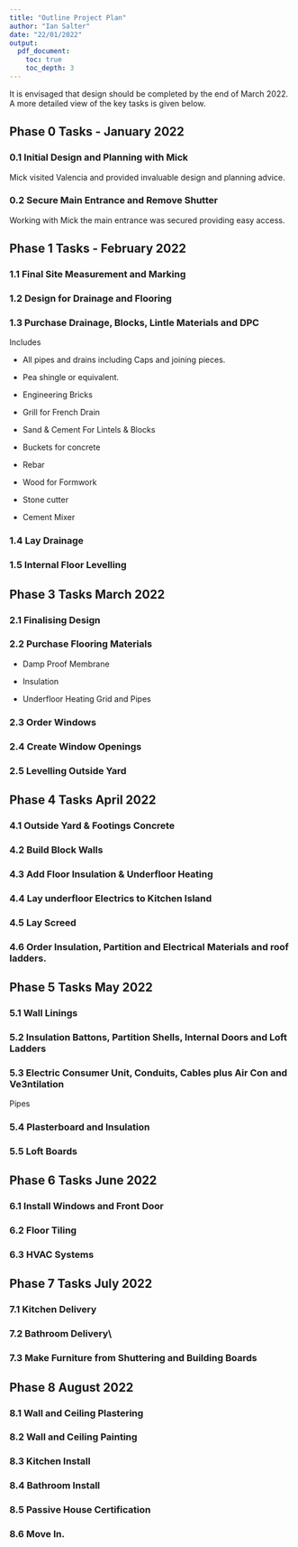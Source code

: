 ```yaml
---
title: "Outline Project Plan"
author: "Ian Salter"
date: "22/01/2022"
output:
  pdf_document:
    toc: true
    toc_depth: 3
---
```


It is envisaged that design should be completed by the end of March 2022. A
more detailed view of the key tasks is given below. 


## Phase 0 Tasks - January 2022

### 0.1 Initial Design and Planning with Mick

Mick visited Valencia and provided invaluable design and planning advice.


### 0.2 Secure Main Entrance and Remove Shutter

Working with Mick the main entrance was secured providing easy access.


## Phase 1 Tasks - February 2022

### 1.1 Final Site Measurement and Marking


### 1.2 Design for Drainage and Flooring


### 1.3 Purchase Drainage, Blocks, Lintle Materials and DPC

Includes

- All pipes and drains including Caps and joining pieces.

- Pea shingle or equivalent.

- Engineering Bricks

- Grill for French Drain

- Sand & Cement For Lintels & Blocks

- Buckets for concrete

- Rebar

- Wood for Formwork

- Stone cutter

- Cement Mixer


### 1.4 Lay Drainage


### 1.5 Internal Floor Levelling


## Phase 3 Tasks March 2022


### 2.1 Finalising Design

### 2.2 Purchase Flooring Materials

- Damp Proof Membrane

- Insulation

- Underfloor Heating Grid and Pipes

### 2.3 Order Windows


### 2.4 Create Window Openings


### 2.5 Levelling Outside Yard


## Phase 4 Tasks April 2022

### 4.1 Outside Yard & Footings Concrete

### 4.2 Build Block Walls

### 4.3 Add Floor Insulation & Underfloor Heating

### 4.4 Lay underfloor Electrics to Kitchen Island

### 4.5 Lay Screed

### 4.6 Order Insulation, Partition and Electrical Materials and roof ladders.

## Phase 5 Tasks May 2022

### 5.1 Wall Linings

### 5.2 Insulation Battons, Partition Shells, Internal Doors and Loft Ladders

### 5.3 Electric Consumer Unit, Conduits, Cables plus Air Con and Ve3ntilation
Pipes

### 5.4 Plasterboard and Insulation

### 5.5 Loft Boards

## Phase 6 Tasks June 2022

### 6.1 Install Windows and Front Door

### 6.2 Floor Tiling

### 6.3 HVAC Systems

## Phase 7 Tasks July 2022

### 7.1 Kitchen Delivery 

### 7.2 Bathroom Delivery\

### 7.3 Make Furniture from Shuttering and Building Boards

## Phase 8 August 2022

### 8.1 Wall and Ceiling Plastering

### 8.2 Wall and Ceiling Painting

### 8.3 Kitchen Install

### 8.4 Bathroom Install

### 8.5 Passive House Certification

### 8.6 Move In.
